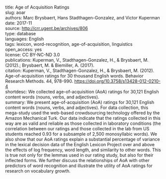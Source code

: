 title: Age of Acquisition Ratings \
slug: aoar \
authors: Marc Brysbaert, Hans Stadthagen-Gonzalez, and Victor Kuperman \
date: 2017-11 \
source: http://crr.ugent.be/archives/806 \
type: database \
languages: English \
tags: lexicon, word-recognition, age-of-acquisition, linguistics \
open_access: yes \
license: CC BY-NC-ND 3.0 \
publications: Kuperman, V., Stadthagen-Gonzalez, H., & Brysbaert, M. (2012).; Brysbaert, M. & Biemiller, A. (2017). \
citation: Kuperman, V., Stadthagen-Gonzalez, H., & Brysbaert, M. (2012). Age-of-acquisition ratings for 30 thousand English words. Behavior Research Methods. 44, 978-990. https://doi.org/10.3758/s13428-012-0210-4 \
shortdesc: We collected age-of-acquisition (AoA) ratings for 30,121 English content words (nouns, verbs, and adjectives). \
summary: We present age-of-acquisition (AoA) ratings for 30,121 English content words (nouns, verbs, and adjectives). For data collection, this mega-study used the web-based crowdsourcing technology offered by the Amazon Mechanical Turk. Our data indicate that the ratings collected in this way are as valid and reliable as those collected in laboratory conditions (the correlation between our ratings and those collected in the lab from US students reached 0.93 for a subsample of 2,500 monosyllabic words). We also show that our AoA ratings explain a substantial percentage of variance in the lexical decision data of the English Lexicon Project over and above the effects of log frequency, word length, and similarity to other words. This is true not only for the lemmas used in our rating study, but also for their inflected forms. We further discuss the relationships of AoA with other predictors of word recognition and illustrate the utility of AoA ratings for research on vocabulary growth. 
